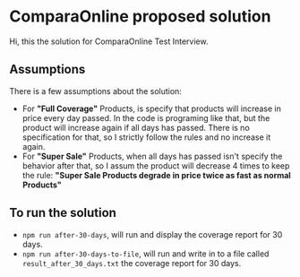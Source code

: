 # ComparaOnline proposed solution
Hi, this the solution for ComparaOnline Test Interview.

## Assumptions
There is a few assumptions about the solution:
- For **"Full Coverage"** Products, is specify that products will increase in price every day passed. In the code is programing like that, but the product will increase again if all days has passed. There is no specification for that, so I strictly follow the rules and no increase it again.
- For **"Super Sale"** Products, when all days has passed isn't specify the behavior after that, so I assum the product will decrease 4 times to keep the rule: **"Super Sale Products degrade in price twice as fast as normal Products"**


## To run the solution
- `npm run after-30-days`, will run and display the coverage report for 30 days.
- `npm run after-30-days-to-file`, will run and write in to a file called `result_after_30_days.txt` the coverage report for 30 days.